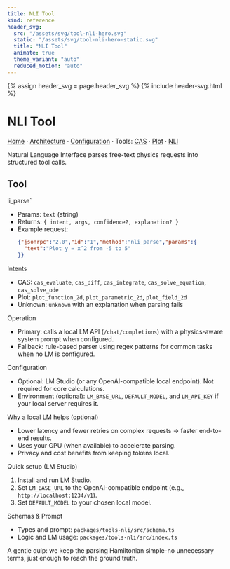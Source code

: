 ```yaml
---
title: NLI Tool
kind: reference
header_svg:
  src: "/assets/svg/tool-nli-hero.svg"
  static: "/assets/svg/tool-nli-hero-static.svg"
  title: "NLI Tool"
  animate: true
  theme_variant: "auto"
  reduced_motion: "auto"
---
```


{% assign header_svg = page.header_svg %}
{% include header-svg.html %}

# NLI Tool

[Home](../../README.md) · [Architecture](../Architecture.md) · [Configuration](../Configuration.md) · Tools: [CAS](CAS.md) · [Plot](Plot.md) · [NLI](NLI.md)

Natural Language Interface parses free-text physics requests into structured tool calls.

Tool
- 
li_parse`
  - Params: `text` (string)
  - Returns: `{ intent, args, confidence?, explanation? }`
  - Example request:
    ```json
    {"jsonrpc":"2.0","id":"1","method":"nli_parse","params":{
      "text":"Plot y = x^2 from -5 to 5"
    }}
    ```

Intents
- CAS: `cas_evaluate`, `cas_diff`, `cas_integrate`, `cas_solve_equation`, `cas_solve_ode`
- Plot: `plot_function_2d`, `plot_parametric_2d`, `plot_field_2d`
- Unknown: `unknown` with an explanation when parsing fails

Operation
- Primary: calls a local LM API (`/chat/completions`) with a physics-aware system prompt when configured.
- Fallback: rule-based parser using regex patterns for common tasks when no LM is configured.

Configuration
- Optional: LM Studio (or any OpenAI-compatible local endpoint). Not required for core calculations.
- Environment (optional): `LM_BASE_URL`, `DEFAULT_MODEL`, and `LM_API_KEY` if your local server requires it.

Why a local LM helps (optional)
- Lower latency and fewer retries on complex requests → faster end-to-end results.
- Uses your GPU (when available) to accelerate parsing.
- Privacy and cost benefits from keeping tokens local.

Quick setup (LM Studio)
1. Install and run LM Studio.
2. Set `LM_BASE_URL` to the OpenAI-compatible endpoint (e.g., `http://localhost:1234/v1`).
3. Set `DEFAULT_MODEL` to your chosen local model.

Schemas & Prompt
- Types and prompt: `packages/tools-nli/src/schema.ts`
- Logic and LM usage: `packages/tools-nli/src/index.ts`

A gentle quip: we keep the parsing Hamiltonian simple-no unnecessary terms, just enough to reach the ground truth.
